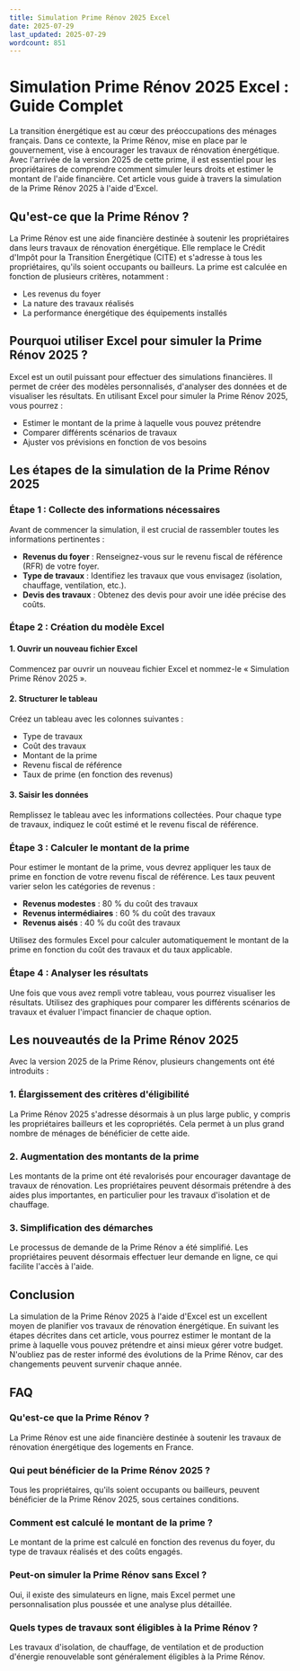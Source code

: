 ```yaml
---
title: Simulation Prime Rénov 2025 Excel
date: 2025-07-29
last_updated: 2025-07-29
wordcount: 851
---
```


# Simulation Prime Rénov 2025 Excel : Guide Complet

La transition énergétique est au cœur des préoccupations des ménages français. Dans ce contexte, la Prime Rénov, mise en place par le gouvernement, vise à encourager les travaux de rénovation énergétique. Avec l'arrivée de la version 2025 de cette prime, il est essentiel pour les propriétaires de comprendre comment simuler leurs droits et estimer le montant de l'aide financière. Cet article vous guide à travers la simulation de la Prime Rénov 2025 à l'aide d'Excel.

## Qu'est-ce que la Prime Rénov ?

La Prime Rénov est une aide financière destinée à soutenir les propriétaires dans leurs travaux de rénovation énergétique. Elle remplace le Crédit d'Impôt pour la Transition Énergétique (CITE) et s'adresse à tous les propriétaires, qu'ils soient occupants ou bailleurs. La prime est calculée en fonction de plusieurs critères, notamment :

- Les revenus du foyer
- La nature des travaux réalisés
- La performance énergétique des équipements installés

## Pourquoi utiliser Excel pour simuler la Prime Rénov 2025 ?

Excel est un outil puissant pour effectuer des simulations financières. Il permet de créer des modèles personnalisés, d'analyser des données et de visualiser les résultats. En utilisant Excel pour simuler la Prime Rénov 2025, vous pourrez :

- Estimer le montant de la prime à laquelle vous pouvez prétendre
- Comparer différents scénarios de travaux
- Ajuster vos prévisions en fonction de vos besoins

## Les étapes de la simulation de la Prime Rénov 2025

### Étape 1 : Collecte des informations nécessaires

Avant de commencer la simulation, il est crucial de rassembler toutes les informations pertinentes :

- **Revenus du foyer** : Renseignez-vous sur le revenu fiscal de référence (RFR) de votre foyer.
- **Type de travaux** : Identifiez les travaux que vous envisagez (isolation, chauffage, ventilation, etc.).
- **Devis des travaux** : Obtenez des devis pour avoir une idée précise des coûts.

### Étape 2 : Création du modèle Excel

#### 1. Ouvrir un nouveau fichier Excel

Commencez par ouvrir un nouveau fichier Excel et nommez-le « Simulation Prime Rénov 2025 ».

#### 2. Structurer le tableau

Créez un tableau avec les colonnes suivantes :

- Type de travaux
- Coût des travaux
- Montant de la prime
- Revenu fiscal de référence
- Taux de prime (en fonction des revenus)

#### 3. Saisir les données

Remplissez le tableau avec les informations collectées. Pour chaque type de travaux, indiquez le coût estimé et le revenu fiscal de référence.

### Étape 3 : Calculer le montant de la prime

Pour estimer le montant de la prime, vous devrez appliquer les taux de prime en fonction de votre revenu fiscal de référence. Les taux peuvent varier selon les catégories de revenus :

- **Revenus modestes** : 80 % du coût des travaux
- **Revenus intermédiaires** : 60 % du coût des travaux
- **Revenus aisés** : 40 % du coût des travaux

Utilisez des formules Excel pour calculer automatiquement le montant de la prime en fonction du coût des travaux et du taux applicable.

### Étape 4 : Analyser les résultats

Une fois que vous avez rempli votre tableau, vous pourrez visualiser les résultats. Utilisez des graphiques pour comparer les différents scénarios de travaux et évaluer l'impact financier de chaque option.

## Les nouveautés de la Prime Rénov 2025

Avec la version 2025 de la Prime Rénov, plusieurs changements ont été introduits :

### 1. Élargissement des critères d'éligibilité

La Prime Rénov 2025 s'adresse désormais à un plus large public, y compris les propriétaires bailleurs et les copropriétés. Cela permet à un plus grand nombre de ménages de bénéficier de cette aide.

### 2. Augmentation des montants de la prime

Les montants de la prime ont été revalorisés pour encourager davantage de travaux de rénovation. Les propriétaires peuvent désormais prétendre à des aides plus importantes, en particulier pour les travaux d'isolation et de chauffage.

### 3. Simplification des démarches

Le processus de demande de la Prime Rénov a été simplifié. Les propriétaires peuvent désormais effectuer leur demande en ligne, ce qui facilite l'accès à l'aide.

## Conclusion

La simulation de la Prime Rénov 2025 à l'aide d'Excel est un excellent moyen de planifier vos travaux de rénovation énergétique. En suivant les étapes décrites dans cet article, vous pourrez estimer le montant de la prime à laquelle vous pouvez prétendre et ainsi mieux gérer votre budget. N'oubliez pas de rester informé des évolutions de la Prime Rénov, car des changements peuvent survenir chaque année.

## FAQ

### Qu'est-ce que la Prime Rénov ?

La Prime Rénov est une aide financière destinée à soutenir les travaux de rénovation énergétique des logements en France.

### Qui peut bénéficier de la Prime Rénov 2025 ?

Tous les propriétaires, qu'ils soient occupants ou bailleurs, peuvent bénéficier de la Prime Rénov 2025, sous certaines conditions.

### Comment est calculé le montant de la prime ?

Le montant de la prime est calculé en fonction des revenus du foyer, du type de travaux réalisés et des coûts engagés.

### Peut-on simuler la Prime Rénov sans Excel ?

Oui, il existe des simulateurs en ligne, mais Excel permet une personnalisation plus poussée et une analyse plus détaillée.

### Quels types de travaux sont éligibles à la Prime Rénov ?

Les travaux d'isolation, de chauffage, de ventilation et de production d'énergie renouvelable sont généralement éligibles à la Prime Rénov.